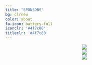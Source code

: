 ```yaml
---
title: "SPONSORS"
bg: clrnew
color: about
fa-icon: battery-full
iconclr: '#4f7c80'
titleclr: '#4f7c80'
---
```


<div class="row d-flex align-items-center">
  
   <div class="col-md-6">
    <center><a href="https://www.usa.philips.com/healthcare" target="blank"><img src="https://1000logos.net/wp-content/uploads/2017/05/Phillips-Logo-2008-2013.png"/></a></center>
  </div>

   <div class="col-md-6">
    <center><a href="https://www.gehealthcare.com/" target="blank"><img src="https://upload.wikimedia.org/wikipedia/commons/thumb/b/bc/GE_HealthCare_logo_2023.svg/2560px-GE_HealthCare_logo_2023.svg.png"/></a></center>
  </div>

 </div>

 <div class="row d-flex align-items-center">

<div class="col-md-6">
 <center>
 <a href="https://qantarot.substack.com/" target="blank"><img src="https://media.licdn.com/dms/image/v2/C4D16AQFWU1lLHgkZsg/profile-displaybackgroundimage-shrink_200_800/profile-displaybackgroundimage-shrink_200_800/0/1644673011749?e=2147483647&v=beta&t=Jz8HX0MFKT_yDPyiyo_eqaktxFrwjbdUAOOuSHloZAo"/></a>
 </center>
</div>

 </div>

<br><br><br>

